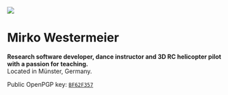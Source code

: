 ![][gravatar]

# Mirko Westermeier

**Research software developer, dance instructor and 3D RC helicopter pilot with a passion for teaching.**  
Located in Münster, Germany.

[<i class="fas fa-envelope-square"></i>][mail]
[<i class="fab fa-github-square"></i>][github]
[<i class="fab fa-twitter-square"></i>][twitter]
[<i class="fab fa-facebook-square"></i>][facebook]
[<i class="fab fa-instagram-square"></i>][instagram]

Public OpenPGP key: [`BF62F357`][key]

[gravatar]: https://gravatar.com/avatar/2321454fdd1cd19ff478bec4ca5b163f?s=200
[mail]: mailto:mirko@westermeier.de
[github]: https://github.com/memowe
[twitter]: https://twitter.com/memowe
[facebook]: https://facebook.com/mirko.westermeier
[instagram]: https://instagram.com/mirkeau
[key]: BF62F357.asc
